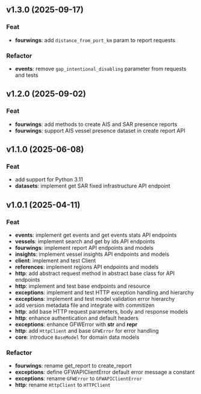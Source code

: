 ## v1.3.0 (2025-09-17)

### Feat

- **fourwings**: add `distance_from_port_km` param to report requests

### Refactor

- **events**: remove `gap_intentional_disabling` parameter from requests and tests

## v1.2.0 (2025-09-02)

### Feat

- **fourwings**: add methods to create AIS and SAR presence reports
- **fourwings**: support AIS vessel presence dataset in create report API

## v1.1.0 (2025-06-08)

### Feat

- add support for Python 3.11
- **datasets**: implement get SAR fixed infrastructure API endpoint

## v1.0.1 (2025-04-11)

### Feat

- **events**: implement get events and get events stats API endpoints
- **vessels**: implement search and get by ids API endpoints
- **fourwings**: implement report API endpoints and models
- **insights**: implement vessel insights API endpoints and models
- **client**: implement and test Client
- **references**: implement regions API endpoints and models
- **http**: add abstract request method in abstract base class for API endpoints
- **http**: implement and test base endpoints and resource
- **exceptions**: implement and test HTTP exception handling and hierarchy
- **exceptions**: implement and test model validation error hierarchy
- add version metadata file and integrate with commitizen
- **http**: add base HTTP request parameters, body and response models
- **http**: enhance authentication and default headers
- **exceptions**: enhance GFWError with __str__ and __repr__
- **http**: add `HttpClient` and base `GFWError` for error handling
- **core**: introduce `BaseModel` for domain data models

### Refactor

- **fourwings**: rename get_report to create_report
- **exceptions**: define GFWAPIClientError default error message a constant
- **exceptions**: rename `GFWError` to `GFWAPIClientError`
- **http**: rename `HttpClient` to `HTTPClient`

